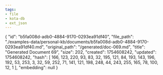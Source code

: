 ```yaml
---
tags:
- file
- kota-db
- ext_json
---
```

{
  "id": "b5fa008d-adb0-4884-9170-0293ea91df40",
  "file_path": "./examples-data/personal-kb/documents/b5fa008d-adb0-4884-9170-0293ea91df40.md",
  "original_path": "/generated/doc-069.md",
  "title": "Generated Document 69",
  "size": 202,
  "created": 1754608242,
  "updated": 1754608242,
  "hash": [
    166,
    123,
    220,
    93,
    83,
    32,
    195,
    121,
    84,
    193,
    143,
    196,
    192,
    53,
    253,
    3,
    32,
    59,
    252,
    71,
    141,
    121,
    198,
    248,
    44,
    243,
    255,
    165,
    78,
    100,
    12,
    1
  ],
  "embedding": null
}